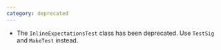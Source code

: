 ```yaml
---
category: deprecated
---
```

* The `InlineExpectationsTest` class has been deprecated. Use `TestSig` and `MakeTest` instead.
